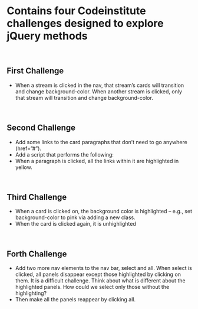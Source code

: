 # Contains four Codeinstitute challenges designed to explore jQuery methods

<br>

## First Challenge

- When a stream is clicked in the nav, that stream’s cards will transition and change background-color. When another stream is clicked, only that stream will transition and change background-color.

<br>

## Second Challenge

- Add some links to the card paragraphs that don’t need to go anywhere (href=”#”).
- Add a script that performs the following:
- When a paragraph is clicked, all the links within it are highlighted in yellow.

<br>

## Third Challenge

- When a card is clicked on, the background color is highlighted – e.g., set background-color to pink via adding a new class.
- When the card is clicked again, it is unhighlighted

<br>

## Forth Challenge

- Add two more nav elements to the nav bar, select and all. When select is clicked, all panels disappear except those highlighted by clicking on them. It is a difficult challenge. Think about what is different about the highlighted panels. How could we select only those without the highlighting?
- Then make all the panels reappear by clicking all.
